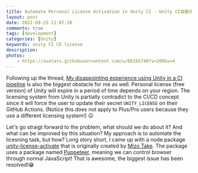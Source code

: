 ```yaml
---
title: Automate Personal License Activation in Unity CI - Unity CI自動化個人版授權
layout: post
date: 2021-09-25 11:07:20
comments: true
tags: [development]
categories: [Unity]
keywords: unity CI CD license
description: 
photos:
	- https://avatars.githubusercontent.com/u/66185740?s=200&v=4
---
```


Following up the thread, [My disappointing experience using Unity in a CI pipeline](https://forum.unity.com/threads/my-disappointing-experience-using-unity-in-a-ci-pipeline.737678/)
is also the biggest obstacle for me as well. Personal license (free version) of
Unity will expire in a period of time depends on your region. The licensing system
from Unity is partially contradict to the CI/CD concept since it will force
the user to update their secret `UNITY_LICENSE` on their GitHub Actions. (Notice
this does not apply to Plus/Pro users because they use a different licensing system!)
😖

<!-- more -->

Let's go straigt forward to the problem, what should we do about it? And what
can be improved by this situation? My approach is to automate the licesning
task, but how? Long story short, I came up with a node package [unity-license-activate](https://github.com/jcs090218/unity-license-activate)
that is originally created by [Mizo Take](https://github.com/MizoTake). The
package uses a package named [Puppeteer](https://github.com/puppeteer/puppeteer),
meaning we can control browser through normal JavaScript! That is awesome, the
biggest issue has been resolved!😁
